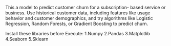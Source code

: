 This a model to predict customer churn for a subscription-
based service or business. Use historical customer data, including
features like usage behavior and customer demographics, and try
algorithms like Logistic Regression, Random Forests, or Gradient Boosting to predict churn.

Install these libraries before Execute:
1.Numpy
2.Pandas
3.Matplotlib
4.Seaborn
5.Sklearn
